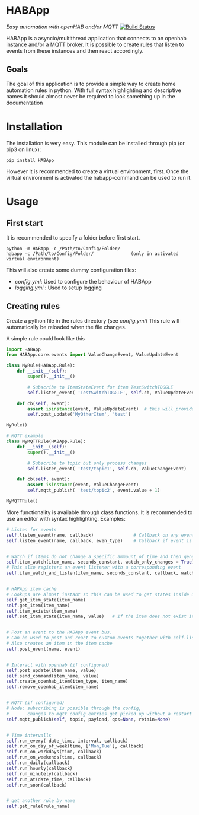 # HABApp
_Easy automation with openHAB and/or MQTT_
[![Build Status](https://travis-ci.org/spacemanspiff2007/HABApp.svg?branch=master)](https://travis-ci.org/spacemanspiff2007/HABApp)

HABApp is a asyncio/multithread application that connects to an openhab instance and/or a MQTT broker.
It is possible to create rules that listen to events from these instances and then react accordingly.

## Goals
The goal of this application is to provide a simple way to create home automation rules in python.
With full syntax highlighting and descriptive names it should almost never be required to look something up in the documentation

# Installation
The installation is very easy. This module can be installed through pip (or pip3 on linux):
```
pip install HABApp
```
However it is recommended to create a virtual environment, first.
Once the virtual environment is activated the habapp-command can be used to run it.

# Usage
## First start
It is recommended to specify a folder before first start.
```
python -m HABApp -c /Path/to/Config/Folder/
habapp -c /Path/to/Config/Folder/              (only in activated virtual environment)
```
This will also create some dummy configuration files:
- _config.yml_: Used to configure the behaviour of HABApp
- _logging.yml_ : Used to setup logging

## Creating rules
Create a python file in the rules directory (see _config.yml_)
This rule will automatically be reloaded when the file changes.

A simple rule could look like this
```python
import HABApp
from HABApp.core.events import ValueChangeEvent, ValueUpdateEvent

class MyRule(HABApp.Rule):
    def __init__(self):
        super().__init__()

        # Subscribe to ItemStateEvent for item TestSwitchTOGGLE
        self.listen_event( 'TestSwitchTOGGLE', self.cb, ValueUpdateEvent)

    def cb(self, event):
        assert isinstance(event, ValueUpdateEvent)  # this will provide syntax highlighting for event
        self.post_update('MyOtherItem', 'test')

MyRule()

# MQTT example
class MyMQTTRule(HABApp.Rule):
    def __init__(self):
        super().__init__()

        # Subscribe to topic but only process changes
        self.listen_event( 'test/topic1', self.cb, ValueChangeEvent)

    def cb(self, event):
        assert isinstance(event, ValueChangeEvent)
        self.mqtt_publish( 'test/topic2', event.value + 1)

MyMQTTRule()

```

More functionality is available through class functions.
It is recommended to use an editor with syntax highlighting.
Examples:
```python
# Listen for events
self.listen_event(name, callback)               # Callback on any event
self.listen_event(name, callback, even_type)    # Callback if event is instance of event_type


# Watch if items do not change a specific ammount of time and then generate an event
self.item_watch(item_name, seconds_constant, watch_only_changes = True)
# This also registers an event listener with a corresponding event
self.item_watch_and_listen(item_name, seconds_constant, callback, watch_only_changes = True)


# HAPApp item cache
# Lookups are almost instant so this can be used to get states inside of rules
self.get_item_state(item_name)
self.get_item(item_name)
self.item_exists(item_name)
self.set_item_state(item_name, value)   # If the item does not exist it will be created


# Post an event to the HABApp event bus.
# Can be used to post and react to custom events together with self.listen_event
# Also creates an item in the item cache
self.post_event(name, event)


# Interact with openhab (if configured)
self.post_update(item_name, value)
self.send_command(item_name, value)
self.create_openhab_item(item_type, item_name)
self.remove_openhab_item(item_name)


# MQTT (if configured)
# Node: subscribing is possible through the config,
#       changes to mqtt config entries get picked up without a restart
self.mqtt_publish(self, topic, payload, qos=None, retain=None)


# Time intervalls
self.run_every( date_time, interval, callback)
self.run_on_day_of_week(time, ['Mon,Tue'], callback)
self.run_on_workdays(time, callback)
self.run_on_weekends(time, callback)
self.run_daily(callback)
self.run_hourly(callback)
self.run_minutely(callback)
self.run_at(date_time, callback)
self.run_soon(callback)


# get another rule by name
self.get_rule(rule_name)
```